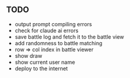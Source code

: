 ## TODO

* output prompt compiling errors
* check for claude ai errors
* save battle log and fetch it to the battle view
* add randomness to battle matching
* row => col index in battle viewer
* show draw
* show current user name
* deploy to the internet